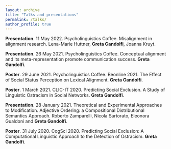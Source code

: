 ```yaml
---
layout: archive
title: "Talks and presentations"
permalink: /talks/
author_profile: true
---
```


**Presentation**. 11 May 2022. Psycholinguistics Coffee. Misalignment in alignment research. Lena-Marie Huttner, **Greta Gandolfi**, Joanna Kruyt.

**Presentation**. 26 May 2021. Psycholinguistics Coffee. Conceptual alignment and its meta-representation promote communication success. **Greta Gandolfi**. 

**Poster**. 29 June 2021. Psycholinguistics Coffee. Beonline 2021. The Effect of Social Status Perception on Lexical Alignment. **Greta Gandolfi**.

**Poster**. 1 March 2021. CLIC-IT 2020. Predicting Social Exclusion. A Study of Linguistic Ostracism in Social Networks. **Greta Gandolfi**. 

**Presentation**. 28 January 2021. Theoretical and Experimental Approaches to Modification. Adjective Ordering: a Compositional Distributional Semantics Approach. Roberto Zamparelli, Nicola Sartorato, Eleonora Gualdoni and **Greta Gandolfi**. 

**Poster**. 31 July 2020. CogSci 2020. Predicting Social Exclusion: A Computational Linguistic Approach to the Detection of Ostracism. **Greta Gandolfi**. 

